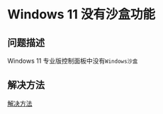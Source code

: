 # Windows 11 没有沙盒功能

## 问题描述

Windows 11 专业版控制面板中没有`Windows沙盒`

## 解决方法

[解决方法](https://answers.microsoft.com/zh-hans/windows/forum/all/%e6%88%91%e6%98%afwindows11%e4%b8%93%e4%b8%9a/dc3056d8-d141-4558-9271-187e2a1b789b)